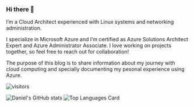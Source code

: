 ### Hi there 👋

<!--
**daniel-fv/daniel-fv** is a ✨ _special_ ✨ repository because its `README.md` (this file) appears on your GitHub profile.

Here are some ideas to get you started:

- 🔭 I’m currently working on ...
- 🌱 I’m currently learning ...
- 👯 I’m looking to collaborate on ...
- 🤔 I’m looking for help with ...
- 💬 Ask me about ...
- 📫 How to reach me: dfv78@msn.com
- ⚡ Fun fact: ...
-->

I’m a Cloud Architect experienced with Linux systems and networking administration.

I specialize in Microsoft Azure and I’m certified as Azure Solutions Architect Expert and Azure Administrator Associate. I love working on projects together, so feel free to reach out for collaboration!

The purpose of this blog is to share information about my journey with cloud computing and specially documenting my pesonal experience using Azure.

![visitors](https://visitor-badge.glitch.me/badge?page_id=daniel-fv.daniel-fv)

![Daniel's GitHub stats](https://github-readme-stats.vercel.app/api?username=daniel-fv)
![Top Languages Card](https://github-readme-stats.vercel.app/api/top-langs/?username=daniel-fv&layout=compact&theme=buefy&show_icons=true&count_private=true)

